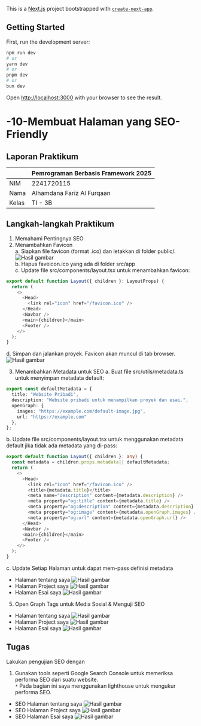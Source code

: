 This is a [Next.js](https://nextjs.org) project bootstrapped with [`create-next-app`](https://nextjs.org/docs/app/api-reference/cli/create-next-app).

## Getting Started

First, run the development server:

```bash
npm run dev
# or
yarn dev
# or
pnpm dev
# or
bun dev
```

Open [http://localhost:3000](http://localhost:3000) with your browser to see the result.

# -10-Membuat Halaman yang SEO-Friendly 
## Laporan Praktikum

|  | Pemrograman Berbasis Framework 2025 |
|--|--|
| NIM |  2241720115|
| Nama |  Alhamdana Fariz Al Furqaan |
| Kelas | TI - 3B |

## Langkah-langkah Praktikum
1. Memahami Pentingnya SEO
2. Menambahkan Favicon\
a. Siapkan file favicon (format .ico) dan letakkan di folder public/.\
![Hasil gambar](public/favicon.ico)\
b. Hapus faveicon.ico yang ada di folder src/app\
c. Update file src/components/layout.tsx untuk menambahkan favicon:
```typescript
export default function Layout({ children }: LayoutProps) {
  return (
    <>
      <Head>
        <link rel="icon" href="/favicon.ico" />
      </Head>
      <Navbar />
      <main>{children}</main>
      <Footer />
    </>
  );
}
```
d. Simpan dan jalankan proyek. Favicon akan muncul di tab browser.
![Hasil gambar](assets/ubahfavicon.png)

3. Menambahkan Metadata untuk SEO
a.	Buat file src/utils/metadata.ts untuk menyimpan metadata default:
```typescript
export const defaultMetadata = {
  title: "Website Pribadi",
  description: "Website pribadi untuk menampilkan proyek dan esai.",
  openGraph: {
    images: "https://example.com/default-image.jpg",
    url: "https://example.com"
  },
};
```
b.	Update file src/components/layout.tsx untuk menggunakan metadata default jika tidak ada metadata yang di-pass:
```typescript
export default function Layout({ children }: any) {
  const metadata = children.props.metadata|| defaultMetadata;
  return (
    <>
      <Head>
        <link rel="icon" href="/favicon.ico" />
        <title>{metadata.title}</title>
        <meta name="description" content={metadata.description} />
        <meta property="og:title" content={metadata.title} />
        <meta property="og:description" content={metadata.description} />
        <meta property="og:image" content={metadata.openGraph.images} />
        <meta property="og:url" content={metadata.openGraph.url} />
      </Head>
      <Navbar />
      <main>{children}</main>
      <Footer />
    </>
  );
}
```
c.	Update Setiap Halaman untuk dapat mem-pass definisi metadata
- Halaman tentang saya
![Hasil gambar](assets/metadataabout.png)
- Halaman Project saya
![Hasil gambar](assets/metadataproject.png)
- Halaman Esai saya
![Hasil gambar](assets/metadataesai.png)

5.  Open Graph Tags untuk Media Sosial & Menguji SEO
- Halaman tentang saya
![Hasil gambar](assets/ogabout.png)
- Halaman Project saya
![Hasil gambar](assets/ogproject.png)
- Halaman Esai saya
![Hasil gambar](assets/ogesai.png)

## Tugas
Lakukan pengujian SEO dengan
1.	Gunakan tools seperti Google Search Console untuk memeriksa performa SEO dari suatu website.\
`*` Pada bagian ini saya menggunakan lighthouse untuk mengukur performa SEO.
- SEO Halaman tentang saya
![Hasil gambar](assets/seoabout.png)
- SEO Halaman Project saya
![Hasil gambar](assets/seoproject.png)
- SEO Halaman Esai saya
![Hasil gambar](assets/seoesai.png)
